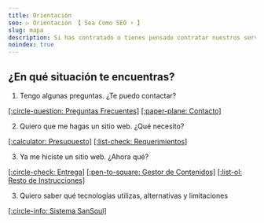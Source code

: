 ```yaml
---
title: Orientación
seo: ▷ Orientación 【 Sea Como SEO ⚡️ 】
slug: mapa
description: Si has contratado o tienes pensado contratar nuestros servicios, te interesa ésta página 😉
noindex: true
---
```


## ¿En qué situación te encuentras?

1. Tengo algunas preguntas. ¿Te puedo contactar?

[[:circle-question: Preguntas Frecuentes]](/#faq)
[[:paper-plane: Contacto]](/#contacto)


2. Quiero que me hagas un sitio web. ¿Qué necesito?

[[:calculator: Presupuesto]](/presupuesto/)
[[:list-check: Requerimientos]](/requerimientos/)


3. Ya me hiciste un sitio web. ¿Ahora qué?

[[:circle-check: Entrega]](/entrega/)
[[:pen-to-square: Gestor de Contenidos]](/cms/)
[[:list-ol: Resto de Instrucciones]](/resto/)


3. Quiero saber qué tecnologías utilizas, alternativas y limitaciones

[[:circle-info: Sistema SanSoul]](/#sansoul)
